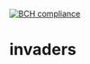 [![BCH compliance](https://bettercodehub.com/edge/badge/Ottani/invaders?branch=master)](https://bettercodehub.com/)

# invaders
